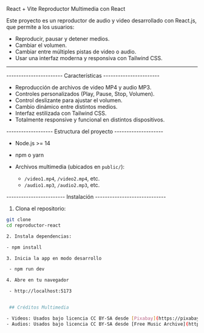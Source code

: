 React + Vite
Reproductor Multimedia con React

Este proyecto es un reproductor de audio y video desarrollado con React.js, que permite a los usuarios:
- Reproducir, pausar y detener medios.
- Cambiar el volumen.
- Cambiar entre múltiples pistas de video o audio.
- Usar una interfaz moderna y responsiva con Tailwind CSS.

---

----------------------- Características -----------------------

- Reproducción de archivos de video MP4 y audio MP3.
- Controles personalizados (Play, Pause, Stop, Volumen).
- Control deslizante para ajustar el volumen.
- Cambio dinámico entre distintos medios.
- Interfaz estilizada con Tailwind CSS.
- Totalmente responsive y funcional en distintos dispositivos.



------------------- Estructura del proyecto --------------------

- Node.js >= 14

- npm o yarn

- Archivos multimedia (ubicados en `public/`):
  - `/video1.mp4`, `/video2.mp4`, etc.
  - `/audio1.mp3`, `/audio2.mp3`, etc.



------------------------ Instalación -----------------------------

1. Clona el repositorio:

```bash
git clone 
cd reproductor-react

2. Instala dependencias:

- npm install

3. Inicia la app en modo desarrollo

 - npm run dev

4. Abre en tu navegador

 - http://localhost:5173


 ## Créditos Multimedia

- Videos: Usados bajo licencia CC BY-SA desde [Pixabay](https://pixabay.com/)
- Audios: Usados bajo licencia CC BY-SA desde [Free Music Archive](https://freemusicarchive.org/)
